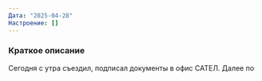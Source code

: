 ```yaml
---
Дата: "2025-04-28"
Настроение: []
---
```

### Краткое описание
Сегодня с утра съездил, подписал документы в офис САТЕЛ. Далее по